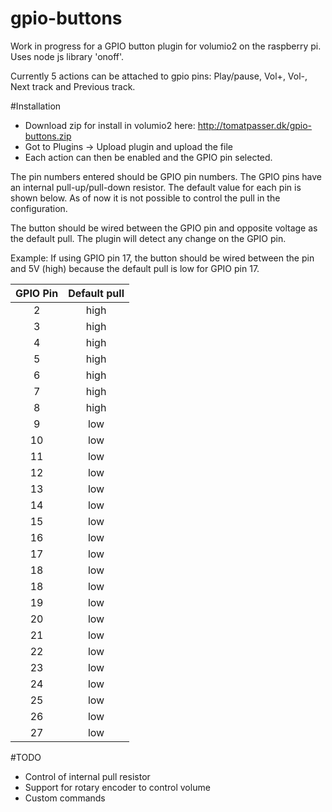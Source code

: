 # gpio-buttons

Work in progress for a GPIO button plugin for volumio2 on the raspberry pi. Uses node js library 'onoff'.

Currently 5 actions can be attached to gpio pins: Play/pause, Vol+, Vol-, Next track and Previous track.

#Installation

- Download zip for install in volumio2 here: http://tomatpasser.dk/gpio-buttons.zip
- Got to Plugins -> Upload plugin and upload the file
- Each action can then be enabled and the GPIO pin selected.

The pin numbers entered should be GPIO pin numbers. The GPIO pins have an internal pull-up/pull-down resistor. The default value for each pin is shown below. As of now it is not possible to control the pull in the configuration. 

The button should be wired between the GPIO pin and opposite voltage as the default pull. The plugin will detect any change on the GPIO pin.

Example: If using GPIO pin 17, the button should be wired between the pin and 5V (high) because the default pull is low for GPIO pin 17.

| GPIO Pin      | Default pull  |
| :-----------: |:-------------:|
| 2             | high          |
| 3             | high          |
| 4             | high          |
| 5             | high          |
| 6             | high          |
| 7             | high          |
| 8             | high          |
| 9             | low           |
| 10            | low           |
| 11            | low           |
| 12            | low           |
| 13            | low           |
| 14            | low           |
| 15            | low           |
| 16            | low           |
| 17            | low           |
| 18            | low           |
| 18            | low           |
| 19            | low           |
| 20            | low           |
| 21            | low           |
| 22            | low           |
| 23            | low           |
| 24            | low           |
| 25            | low           |
| 26            | low           |
| 27            | low           |


#TODO
- Control of internal pull resistor
- Support for rotary encoder to control volume
- Custom commands
